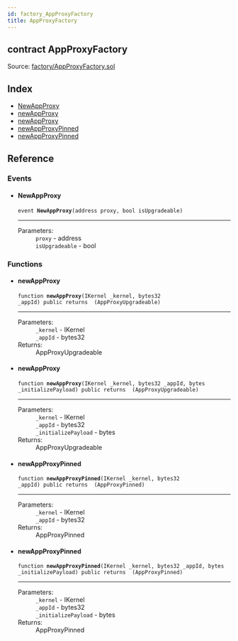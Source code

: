 ```yaml
---
id: factory_AppProxyFactory
title: AppProxyFactory
---
```


<div class="contract-doc"><div class="contract"><h2 class="contract-header"><span class="contract-kind">contract</span> AppProxyFactory</h2><div class="source">Source: <a href="https://github.com/aragon/aragonOS//blob/v3.1.4/contracts/factory/AppProxyFactory.sol" target="_blank">factory/AppProxyFactory.sol</a></div></div><div class="index"><h2>Index</h2><ul><li><a href="factory_AppProxyFactory.html#NewAppProxy">NewAppProxy</a></li><li><a href="factory_AppProxyFactory.html#newAppProxy">newAppProxy</a></li><li><a href="factory_AppProxyFactory.html#newAppProxy">newAppProxy</a></li><li><a href="factory_AppProxyFactory.html#newAppProxyPinned">newAppProxyPinned</a></li><li><a href="factory_AppProxyFactory.html#newAppProxyPinned">newAppProxyPinned</a></li></ul></div><div class="reference"><h2>Reference</h2><div class="events"><h3>Events</h3><ul><li><div class="item event"><span id="NewAppProxy" class="anchor-marker"></span><h4 class="name">NewAppProxy</h4><div class="body"><code class="signature">event <strong>NewAppProxy</strong><span>(address proxy, bool isUpgradeable) </span></code><hr/><dl><dt><span class="label-parameters">Parameters:</span></dt><dd><div><code>proxy</code> - address</div><div><code>isUpgradeable</code> - bool</div></dd></dl></div></div></li></ul></div><div class="functions"><h3>Functions</h3><ul><li><div class="item function"><span id="newAppProxy" class="anchor-marker"></span><h4 class="name">newAppProxy</h4><div class="body"><code class="signature">function <strong>newAppProxy</strong><span>(IKernel _kernel, bytes32 _appId) </span><span>public </span><span>returns  (AppProxyUpgradeable) </span></code><hr/><dl><dt><span class="label-parameters">Parameters:</span></dt><dd><div><code>_kernel</code> - IKernel</div><div><code>_appId</code> - bytes32</div></dd><dt><span class="label-return">Returns:</span></dt><dd>AppProxyUpgradeable</dd></dl></div></div></li><li><div class="item function"><span id="newAppProxy" class="anchor-marker"></span><h4 class="name">newAppProxy</h4><div class="body"><code class="signature">function <strong>newAppProxy</strong><span>(IKernel _kernel, bytes32 _appId, bytes _initializePayload) </span><span>public </span><span>returns  (AppProxyUpgradeable) </span></code><hr/><dl><dt><span class="label-parameters">Parameters:</span></dt><dd><div><code>_kernel</code> - IKernel</div><div><code>_appId</code> - bytes32</div><div><code>_initializePayload</code> - bytes</div></dd><dt><span class="label-return">Returns:</span></dt><dd>AppProxyUpgradeable</dd></dl></div></div></li><li><div class="item function"><span id="newAppProxyPinned" class="anchor-marker"></span><h4 class="name">newAppProxyPinned</h4><div class="body"><code class="signature">function <strong>newAppProxyPinned</strong><span>(IKernel _kernel, bytes32 _appId) </span><span>public </span><span>returns  (AppProxyPinned) </span></code><hr/><dl><dt><span class="label-parameters">Parameters:</span></dt><dd><div><code>_kernel</code> - IKernel</div><div><code>_appId</code> - bytes32</div></dd><dt><span class="label-return">Returns:</span></dt><dd>AppProxyPinned</dd></dl></div></div></li><li><div class="item function"><span id="newAppProxyPinned" class="anchor-marker"></span><h4 class="name">newAppProxyPinned</h4><div class="body"><code class="signature">function <strong>newAppProxyPinned</strong><span>(IKernel _kernel, bytes32 _appId, bytes _initializePayload) </span><span>public </span><span>returns  (AppProxyPinned) </span></code><hr/><dl><dt><span class="label-parameters">Parameters:</span></dt><dd><div><code>_kernel</code> - IKernel</div><div><code>_appId</code> - bytes32</div><div><code>_initializePayload</code> - bytes</div></dd><dt><span class="label-return">Returns:</span></dt><dd>AppProxyPinned</dd></dl></div></div></li></ul></div></div></div>
